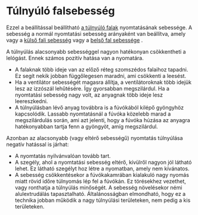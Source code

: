 # Túlnyúló falsebesség

Ezzel a beállítással beállítható [a túlnyúló falak](wall_overhang_angle.md) nyomtatásának sebessége. A sebesség a normál nyomtatási sebesség arányaként van beállítva, amely vagy a [külső fali sebesség](../speed/speed_wall_0.md) vagy a [belső fal sebessége](../speed/speed_wall_x.md) .

A túlnyúlás alacsonyabb sebességgel nagyon hatékonyan csökkentheti a lelógást. Ennek számos pozitív hatása van a nyomatára.

- A falaknak több ideje van az előző réteg szomszédos falaihoz tapadni. Ez segít nekik jobban függőlegesen maradni, ami csökkenti a leesést.
- Ha a ventilátor sebességét magasra állítja, a ventilátoroknak több idejük lesz az izzószál lehűtésére. Így gyorsabban megszilárdul. Ha a nyomtatási sebesség nagy volt, az anyagnak több ideje lesz leereszkedni.
- A túlnyúlásban lévő anyag továbbra is a fúvókából kilépő gyöngyhöz kapcsolódik. Lassabb nyomtatásnál a fúvóka közelebb marad a megszilárdulás során, ami azt jelenti, hogy a fúvóka húzása az anyagra hatékonyabban tartja fenn a gyöngyöt, amíg megszilárdul.

Azonban az alacsonyabb (vagy eltérő sebességű) nyomtatás túlnyúlása negatív hatással is járhat:

- A nyomtatás nyilvánvalóan tovább tart.
- A szegély, ahol a nyomtatási sebesség eltérő, kívülről nagyon jól látható lehet. Ez látható szegélyt hoz létre a nyomatban, amely nem kívánatos.
- A sebesség csökkentésekor a fúvókakamrában kialakuló nagy nyomás miatt rövid időre túlnyomás lép fel a fúvókán. Ez törésekhez vezethet, vagy ronthatja a túlnyúlás minőségét. A sebesség növelésekor némi alulextrudálás tapasztalható. Általánosságban elmondható, hogy ez a technika jobban működik a nagy túlnyúlási területeken, nem pedig a kis területeken.
